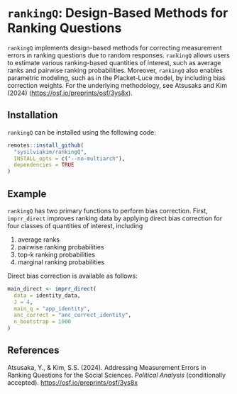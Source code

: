 # `rankingQ`: Design-Based Methods for Ranking Questions

`rankingQ` implements design-based methods for correcting measurement errors in ranking questions due to random responses. `rankingQ` allows users to estimate various ranking-based quantities of interest, such as average ranks and pairwise ranking probabilities. Moreover, `rankingQ` also enables parametric modeling, such as in the Placket-Luce model, by including bias correction weights. For the underlying methodology, see Atsusaks and Kim (2024) (<https://osf.io/preprints/osf/3ys8x>).

## Installation

`rankingQ` can be installed using the following code:

``` r
remotes::install_github(
  "sysilviakim/rankingQ",
  INSTALL_opts = c("--no-multiarch"),
  dependencies = TRUE
)
```

## Example

`rankingQ` has two primary functions to perform bias correction. First, `imprr_direct` improves ranking data by applying direct bias correction for four classes of quantities of interest, including

1.  average ranks
2.  pairwise ranking probabilities
3.  top-k ranking probabilities
4.  marginal ranking probabilities

Direct bias correction is available as follows:

``` r
main_direct <- imprr_direct(
  data = identity_data,
  J = 4,
  main_q = "app_identity",
  anc_correct = "anc_correct_identity",
  n_bootstrap = 1000
)
```

## References

Atsusaka, Y., & Kim, S.S. (2024). Addressing Measurement Errors in Ranking Questions for the Social Sciences. *Political Analysis* (conditionally accepted). <https://osf.io/preprints/osf/3ys8x>
